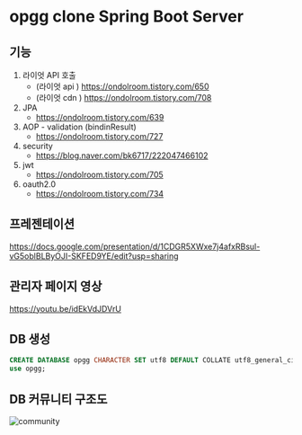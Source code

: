 # opgg clone Spring Boot Server

##  기능

1. 라이엇 API 호출
   - (라이엇 api ) https://ondolroom.tistory.com/650
   - (라이엇 cdn ) https://ondolroom.tistory.com/708
2. JPA
   - https://ondolroom.tistory.com/639
3. AOP - validation (bindinResult) 
   - https://ondolroom.tistory.com/727
4. security
   - https://blog.naver.com/bk6717/222047466102
5. jwt 
   - https://ondolroom.tistory.com/705
6. oauth2.0
   - https://ondolroom.tistory.com/734



## 프레젠테이션
https://docs.google.com/presentation/d/1CDGR5XWxe7j4afxRBsul-vG5oblBLByOJI-SKFED9YE/edit?usp=sharing

## 관리자 페이지 영상
https://youtu.be/idEkVdJDVrU


## DB 생성

```sql
CREATE DATABASE opgg CHARACTER SET utf8 DEFAULT COLLATE utf8_general_ci;
use opgg;
```



## DB 커뮤니티 구조도 



![community](https://img1.daumcdn.net/thumb/R1280x0/?scode=mtistory2&fname=https%3A%2F%2Fblog.kakaocdn.net%2Fdn%2Fdyc1sX%2FbtqH7ceqFiD%2FpK5KSmFJDR2PH71Ai0Dpkk%2Fimg.png)

